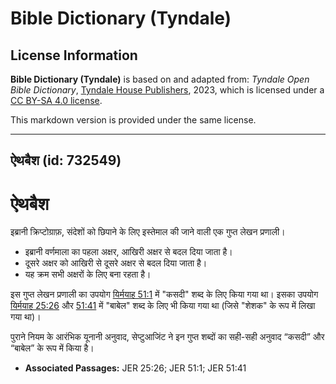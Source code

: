 # Bible Dictionary (Tyndale)

## License Information

**Bible Dictionary (Tyndale)** is based on and adapted from: _Tyndale Open Bible Dictionary_, [Tyndale House Publishers](https://tyndaleopenresources.com/), 2023, which is licensed under a [CC BY-SA 4.0 license](https://creativecommons.org/licenses/by-sa/4.0/legalcode.en).

This markdown version is provided under the same license.



--------------------------------

## ऐथबैश (id: 732549)

ऐथबैश
=====

 इब्रानी क्रिप्टोग्राफ़, संदेशों को छिपाने के लिए इस्तेमाल की जाने वाली एक गुप्त लेखन प्रणाली।

* इब्रानी वर्णमाला का पहला अक्षर, आखिरी अक्षर से बदल दिया जाता है।
* दूसरे अक्षर को आखिरी से दूसरे अक्षर से बदल दिया जाता है।
* यह क्रम सभी अक्षरों के लिए बना रहता है।

इस गुप्त लेखन प्रणाली का उपयोग [यिर्मयाह 51:1](https://ref.ly/Jer51:1) में "कसदी" शब्द के लिए किया गया था। इसका उपयोग [यिर्मयाह 25:26](https://ref.ly/Jer25:26) और [51:41](https://ref.ly/Jer51:41) में "बाबेल" शब्द के लिए भी किया गया था (जिसे "शेशक" के रूप में लिखा गया था)। 

पुराने नियम के आरंभिक यूनानी अनुवाद, सेप्टुआजिंट ने इन गुप्त शब्दों का सही\-सही अनुवाद “कसदी” और “बाबेल” के रूप में किया है।

* **Associated Passages:** JER 25:26; JER 51:1; JER 51:41

